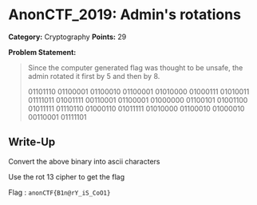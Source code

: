 # AnonCTF_2019: Admin's rotations

**Category:** Cryptography
**Points:** 29

**Problem Statement:**

>Since the computer generated flag was thought to be unsafe, the admin rotated it first by 5 and then by 8.
>
>01101110 01100001 01100010 01100001 01010000 01000111 01010011 01111011 01001111 00110001 01100001 01000000 01100101 01001100 01011111 01110110 01000110 01011111 01010000 01100010 01000010 00110001 01111101

## Write-Up

Convert the above binary into ascii characters

Use the rot 13 cipher to get the flag

Flag : `anonCTF{B1n@rY_iS_CoO1}`
